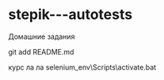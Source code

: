 # stepik---autotests
Домашние задания

git add README.md

курс ла ла
selenium_env\Scripts\activate.bat
